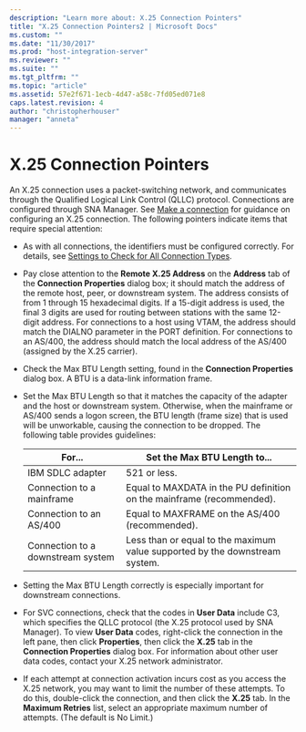 ```yaml
---
description: "Learn more about: X.25 Connection Pointers"
title: "X.25 Connection Pointers2 | Microsoft Docs"
ms.custom: ""
ms.date: "11/30/2017"
ms.prod: "host-integration-server"
ms.reviewer: ""
ms.suite: ""
ms.tgt_pltfrm: ""
ms.topic: "article"
ms.assetid: 57e2f671-1ecb-4d47-a58c-7fd05ed071e8
caps.latest.revision: 4
author: "christopherhouser"
manager: "anneta"
---
```

# X.25 Connection Pointers
An X.25 connection uses a packet-switching network, and communicates through the Qualified Logical Link Control (QLLC) protocol. Connections are configured through SNA Manager. See [Make a connection](making-a-connection2.md) for guidance on configuring an X.25 connection. The following pointers indicate items that require special attention:  
  
-   As with all connections, the identifiers must be configured correctly. For details, see [Settings to Check for All Connection Types](../core/settings-to-check-for-all-connection-types2.md).  
  
-   Pay close attention to the **Remote X.25 Address** on the **Address** tab of the **Connection Properties** dialog box; it should match the address of the remote host, peer, or downstream system. The address consists of from 1 through 15 hexadecimal digits. If a 15-digit address is used, the final 3 digits are used for routing between stations with the same 12-digit address. For connections to a host using VTAM, the address should match the DIALNO parameter in the PORT definition. For connections to an AS/400, the address should match the local address of the AS/400 (assigned by the X.25 carrier).  
  
-   Check the Max BTU Length setting, found in the **Connection Properties** dialog box. A BTU is a data-link information frame.  
  
-   Set the Max BTU Length so that it matches the capacity of the adapter and the host or downstream system. Otherwise, when the mainframe or AS/400 sends a logon screen, the BTU length (frame size) that is used will be unworkable, causing the connection to be dropped. The following table provides guidelines:  
  
    |For...|Set the Max BTU Length to...|  
    |------------|----------------------------------|  
    |IBM SDLC adapter|521 or less.|  
    |Connection to a mainframe|Equal to MAXDATA in the PU definition on the mainframe (recommended).|  
    |Connection to an AS/400|Equal to MAXFRAME on the AS/400 (recommended).|  
    |Connection to a downstream system|Less than or equal to the maximum value supported by the downstream system.|  
  
-   Setting the Max BTU Length correctly is especially important for downstream connections.  
  
-   For SVC connections, check that the codes in **User Data** include C3, which specifies the QLLC protocol (the X.25 protocol used by SNA Manager). To view **User Data** codes, right-click the connection in the left pane, then click **Properties**, then click the **X.25** tab in the **Connection Properties** dialog box. For information about other user data codes, contact your X.25 network administrator.  
  
-   If each attempt at connection activation incurs cost as you access the X.25 network, you may want to limit the number of these attempts. To do this, double-click the connection, and then click the **X.25** tab. In the **Maximum Retries** list, select an appropriate maximum number of attempts. (The default is No Limit.)
